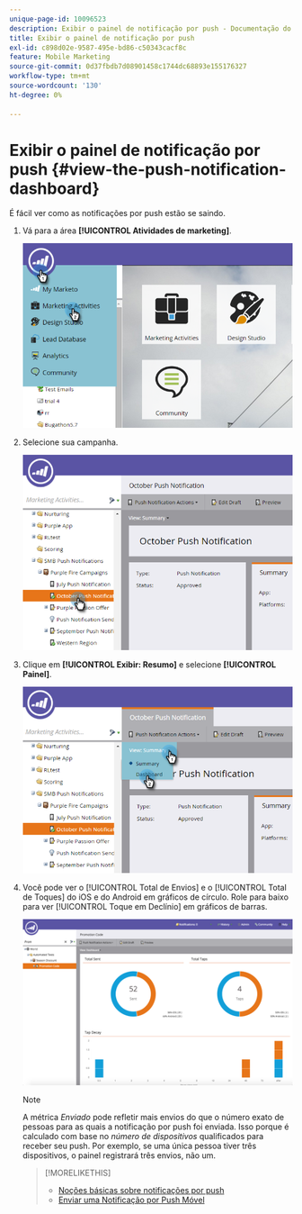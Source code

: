 ```yaml
---
unique-page-id: 10096523
description: Exibir o painel de notificação por push - Documentação do Marketo - Documentação do produto
title: Exibir o painel de notificação por push
exl-id: c898d02e-9587-495e-bd86-c50343cacf8c
feature: Mobile Marketing
source-git-commit: 0d37fbdb7d08901458c1744dc68893e155176327
workflow-type: tm+mt
source-wordcount: '130'
ht-degree: 0%

---
```


# Exibir o painel de notificação por push {#view-the-push-notification-dashboard}

É fácil ver como as notificações por push estão se saindo.

1. Vá para a área **[!UICONTROL Atividades de marketing]**.

   ![](assets/image2015-12-11-12-3a57-3a48.png)

1. Selecione sua campanha.

   ![](assets/image2015-12-11-13-3a1-3a56.png)

1. Clique em **[!UICONTROL Exibir: Resumo]** e selecione **[!UICONTROL Painel]**.

   ![](assets/image2015-12-11-13-3a4-3a23.png)

1. Você pode ver o [!UICONTROL Total de Envios] e o [!UICONTROL Total de Toques] do iOS e do Android em gráficos de círculo. Role para baixo para ver [!UICONTROL Toque em Declínio] em gráficos de barras.

   ![](assets/image2015-12-15-15-3a23-3a47.png)

   >[!NOTE]
   >
   >A métrica _Enviado_ pode refletir mais envios do que o número exato de pessoas para as quais a notificação por push foi enviada. Isso porque é calculado com base no *número de dispositivos* qualificados para receber seu push. Por exemplo, se uma única pessoa tiver três dispositivos, o painel registrará três envios, não um.

   >[!MORELIKETHIS]
   >
   >* [Noções básicas sobre notificações por push](/help/marketo/product-docs/mobile-marketing/push-notifications/understanding-push-notifications.md)
   >* [Enviar uma Notificação por Push Móvel](/help/marketo/product-docs/mobile-marketing/push-notifications/send-a-mobile-push-notification.md)
